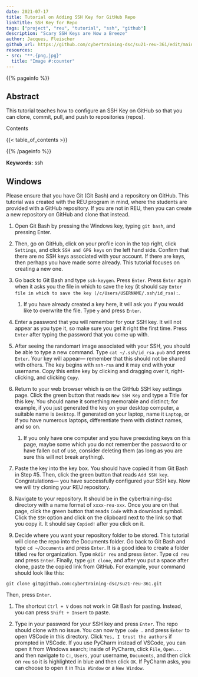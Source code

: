 ```yaml
---
date: 2021-07-17
title: Tutorial on Adding SSH Key for GitHub Repo 
linkTitle: SSH Key for Repo
tags: ["project", "reu", "tutorial", "ssh", "github"]
description: "Scary SSH Keys are Now a Breeze"
author: Jacques, Fleischer
github_url: https://github.com/cybertraining-dsc/su21-reu-361/edit/main/tutorials/github/ssh.md
resources:
- src: "**.{png,jpg}"
  title: "Image #:counter"
---
```



{{% pageinfo %}}

## Abstract

This tutorial teaches how to configure an SSH Key on GitHub so that you can clone, commit, pull, and push to repositories (repos).

Contents

{{< table_of_contents >}}

{{% /pageinfo %}}

**Keywords:** ssh


## Windows

Please ensure that you have Git (Git Bash) and a repository on GitHub. This tutorial was created with the REU program in mind, where the students are provided with a GitHub repository. If you are not in REU, then you can create a new repository on GitHub and clone that instead.

1. Open Git Bash by pressing the Windows key, typing `git bash`, and pressing Enter.

2. Then, go on GitHub, click on your profile icon in the top right, click `Settings`, and click `SSH and GPG keys` on the left hand side. Confirm that there are no SSH keys associated with your account. If there are keys, then perhaps you have made some already. This tutorial focuses on creating a new one.

3. Go back to Git Bash and type `ssh-keygen`. Press `Enter`. Press `Enter` again when it asks you the file in which to save the key (it should say `Enter file in which to save the key (/c/Users/USERNAME/.ssh/id_rsa):`.
   1. If you have already created a key here, it will ask you if you would like to overwrite the file. Type `y` and press `Enter`.

4. Enter a password that you will remember for your SSH key. It will not appear as you type it, so make sure you get it right the first time. Press `Enter` after typing the password that you come up with.

5. After seeing the randomart image associated with your SSH, you should be able to type a new command. Type `cat ~/.ssh/id_rsa.pub` and press `Enter`. Your key will appear— remember that this should not be shared with others. The key begins with `ssh-rsa` and it may end with your username. Copy this entire key by clicking and dragging over it, right-clicking, and clicking `Copy`.

6. Return to your web browser which is on the GitHub SSH key settings page. Click the green button that reads `New SSH Key` and type a Title for this key. You should name it something memorable and distinct; for example, if you just generated the key on your desktop computer, a suitable name is `Desktop`. If generated on your laptop, name it `Laptop`, or if you have numerous laptops, differentiate them with distinct names, and so on.
   1. If you only have one computer and you have preexisting keys on this page, maybe some which you do not remember the password to or have fallen out of use, consider deleting them (as long as you are sure this will not break anything).

7. Paste the key into the key box. You should have copied it from Git Bash in Step #5. Then, click the green button that reads `Add SSH key`. Congratulations— you have successfully configured your SSH key. Now we will try cloning your REU repository.

8. Navigate to your repository. It should be in the cybertraining-dsc directory with a name format of `xxxx-reu-xxx`. Once you are on that page, click the green button that reads `Code` with a download symbol. Click the `SSH` option and click on the clipboard next to the link so that you copy it. It should say `Copied!` after you click on it.

9. Decide where you want your repository folder to be stored. This tutorial will clone the repo into the Documents folder. Go back to Git Bash and type `cd ~/Documents` and press `Enter`. It is a good idea to create a folder titled `reu` for organization. Type `mkdir reu` and press `Enter`. Type `cd reu` and press `Enter`. Finally, type `git clone`, and after you put a space after clone, paste the copied link from GitHub. For example, your command should look like this:

```git clone git@github.com:cybertraining-dsc/su21-reu-361.git```

Then, press `Enter`.
   1. The shortcut `Ctrl + V` does not work in Git Bash for pasting. Instead, you can press `Shift + Insert` to paste.

10. Type in your password for your SSH key and press `Enter`. The repo should clone with no issue. You can now type `code .` and press `Enter` to open VSCode in this directory. Click `Yes, I trust the authors` if prompted in VSCode. If you use PyCharm instead of VSCode, you can open it from Windows search; inside of PyCharm, click `File`, `Open...` and then navigate to `C:`, `Users`, your username, `Documents`, and then click on `reu` so it is highlighted in blue and then click `OK`. If PyCharm asks, you can choose to open it in `This Window` or a `New Window`.


